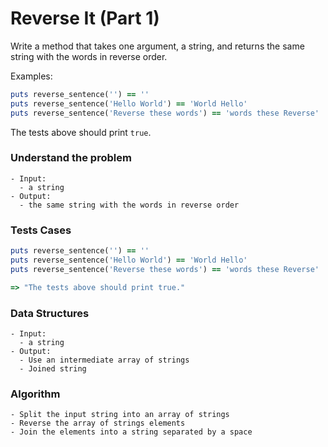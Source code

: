 # Reverse It (Part 1)

Write a method that takes one argument, a string, and returns the same string with the words in reverse order.

Examples:

```ruby
puts reverse_sentence('') == ''
puts reverse_sentence('Hello World') == 'World Hello'
puts reverse_sentence('Reverse these words') == 'words these Reverse'
```

The tests above should print `true`.



### Understand the problem

```
- Input:
  - a string
- Output:
  - the same string with the words in reverse order
```

### Tests Cases

```ruby
puts reverse_sentence('') == ''
puts reverse_sentence('Hello World') == 'World Hello'
puts reverse_sentence('Reverse these words') == 'words these Reverse'

=> "The tests above should print true."
```

### Data Structures

```
- Input:
  - a string
- Output:
  - Use an intermediate array of strings
  - Joined string 
```

### Algorithm

```
- Split the input string into an array of strings
- Reverse the array of strings elements
- Join the elements into a string separated by a space
```
